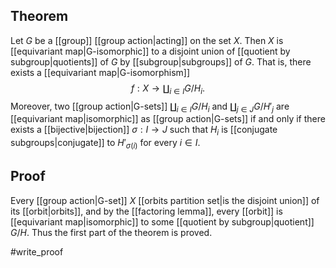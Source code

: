 ## Theorem
Let $G$ be a [[group]] [[group action|acting]] on the set $X$. Then $X$ is [[equivariant map|G-isomorphic]] to a disjoint union of [[quotient by subgroup|quotients]] of $G$ by [[subgroup|subgroups]] of $G$. That is, there exists a [[equivariant map|G-isomorphism]] $$f: X\to \coprod_{i\in I} G/H_i.$$ Moreover, two [[group action|G-sets]] $\coprod_{i\in I} G/H_i$ and $\coprod_{j\in J} G/H'_j$ are [[equivariant map|isomorphic]] as [[group action|G-sets]] if and only if there exists a [[bijective|bijection]] $\sigma: I\to J$ such that $H_i$ is [[conjugate subgroups|conjugate]] to $H'_{\sigma(i)}$ for every $i\in I$. 
## Proof
Every [[group action|G-set]] $X$ [[orbits partition set|is the disjoint union]] of its [[orbit|orbits]], and by the [[factoring lemma]], every [[orbit]] is [[equivariant map|isomorphic]] to some [[quotient by subgroup|quotient]] $G/H$. Thus the first part of the theorem is proved.

#write_proof 